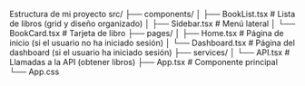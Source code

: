Estructura de mi proyecto 
src/
  ├── components/
  │   ├── BookList.tsx        # Lista de libros (grid y diseño organizado)
  │   ├── Sidebar.tsx         # Menú lateral
  │   └── BookCard.tsx        # Tarjeta de libro
  ├── pages/
  │   ├── Home.tsx            # Página de inicio (si el usuario no ha iniciado sesión)
  │   └── Dashboard.tsx       # Página del dashboard (si el usuario ha iniciado sesión)
  ├── services/
  │   └── API.tsx             # Llamadas a la API (obtener libros)
  ├── App.tsx                 # Componente principal
  └── App.css 
